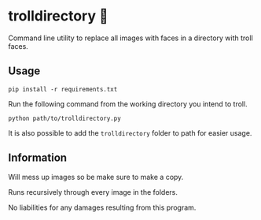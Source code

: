 # trolldirectory :clown_face:
Command line utility to replace all images with faces in a directory with troll faces.

## Usage
```
pip install -r requirements.txt
```

Run the following command from the working directory you intend to troll.

```
python path/to/trolldirectory.py
```

It is also possible to add the `trolldirectory` folder to path for easier usage.

## Information
Will mess up images so be make sure to make a copy.

Runs recursively through every image in the folders.

No liabilities for any damages resulting from this program.
